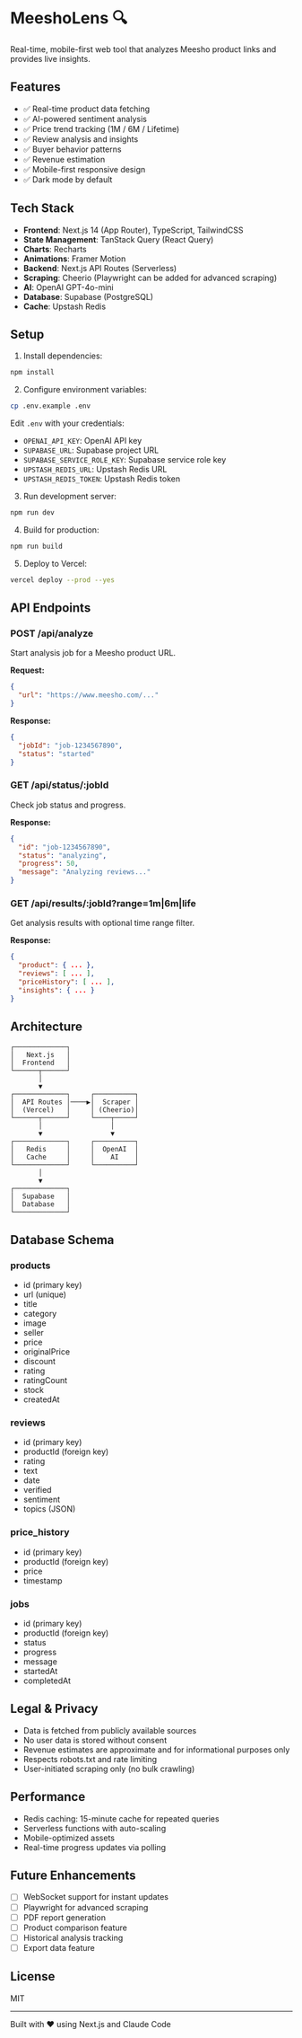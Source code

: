# MeeshoLens 🔍

Real-time, mobile-first web tool that analyzes Meesho product links and provides live insights.

## Features

- ✅ Real-time product data fetching
- ✅ AI-powered sentiment analysis
- ✅ Price trend tracking (1M / 6M / Lifetime)
- ✅ Review analysis and insights
- ✅ Buyer behavior patterns
- ✅ Revenue estimation
- ✅ Mobile-first responsive design
- ✅ Dark mode by default

## Tech Stack

- **Frontend**: Next.js 14 (App Router), TypeScript, TailwindCSS
- **State Management**: TanStack Query (React Query)
- **Charts**: Recharts
- **Animations**: Framer Motion
- **Backend**: Next.js API Routes (Serverless)
- **Scraping**: Cheerio (Playwright can be added for advanced scraping)
- **AI**: OpenAI GPT-4o-mini
- **Database**: Supabase (PostgreSQL)
- **Cache**: Upstash Redis

## Setup

1. Install dependencies:
```bash
npm install
```

2. Configure environment variables:
```bash
cp .env.example .env
```

Edit `.env` with your credentials:
- `OPENAI_API_KEY`: OpenAI API key
- `SUPABASE_URL`: Supabase project URL
- `SUPABASE_SERVICE_ROLE_KEY`: Supabase service role key
- `UPSTASH_REDIS_URL`: Upstash Redis URL
- `UPSTASH_REDIS_TOKEN`: Upstash Redis token

3. Run development server:
```bash
npm run dev
```

4. Build for production:
```bash
npm run build
```

5. Deploy to Vercel:
```bash
vercel deploy --prod --yes
```

## API Endpoints

### POST /api/analyze
Start analysis job for a Meesho product URL.

**Request:**
```json
{
  "url": "https://www.meesho.com/..."
}
```

**Response:**
```json
{
  "jobId": "job-1234567890",
  "status": "started"
}
```

### GET /api/status/:jobId
Check job status and progress.

**Response:**
```json
{
  "id": "job-1234567890",
  "status": "analyzing",
  "progress": 50,
  "message": "Analyzing reviews..."
}
```

### GET /api/results/:jobId?range=1m|6m|life
Get analysis results with optional time range filter.

**Response:**
```json
{
  "product": { ... },
  "reviews": [ ... ],
  "priceHistory": [ ... ],
  "insights": { ... }
}
```

## Architecture

```
┌─────────────┐
│   Next.js   │
│  Frontend   │
└──────┬──────┘
       │
       ▼
┌─────────────┐     ┌──────────┐
│  API Routes │────▶│  Scraper │
│  (Vercel)   │     │ (Cheerio)│
└──────┬──────┘     └────┬─────┘
       │                 │
       ▼                 ▼
┌─────────────┐     ┌──────────┐
│   Redis     │     │  OpenAI  │
│   Cache     │     │    AI    │
└─────────────┘     └──────────┘
       │
       ▼
┌─────────────┐
│  Supabase   │
│  Database   │
└─────────────┘
```

## Database Schema

### products
- id (primary key)
- url (unique)
- title
- category
- image
- seller
- price
- originalPrice
- discount
- rating
- ratingCount
- stock
- createdAt

### reviews
- id (primary key)
- productId (foreign key)
- rating
- text
- date
- verified
- sentiment
- topics (JSON)

### price_history
- id (primary key)
- productId (foreign key)
- price
- timestamp

### jobs
- id (primary key)
- productId (foreign key)
- status
- progress
- message
- startedAt
- completedAt

## Legal & Privacy

- Data is fetched from publicly available sources
- No user data is stored without consent
- Revenue estimates are approximate and for informational purposes only
- Respects robots.txt and rate limiting
- User-initiated scraping only (no bulk crawling)

## Performance

- Redis caching: 15-minute cache for repeated queries
- Serverless functions with auto-scaling
- Mobile-optimized assets
- Real-time progress updates via polling

## Future Enhancements

- [ ] WebSocket support for instant updates
- [ ] Playwright for advanced scraping
- [ ] PDF report generation
- [ ] Product comparison feature
- [ ] Historical analysis tracking
- [ ] Export data feature

## License

MIT

---

Built with ❤️ using Next.js and Claude Code
